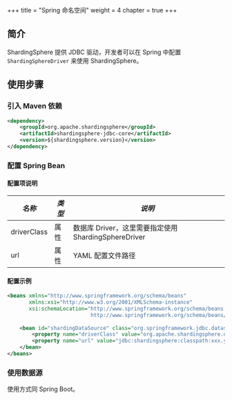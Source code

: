 +++
title = "Spring 命名空间"
weight = 4
chapter = true
+++

## 简介

ShardingSphere 提供 JDBC 驱动，开发者可以在 Spring 中配置 `ShardingSphereDriver` 来使用 ShardingSphere。

## 使用步骤

### 引入 Maven 依赖

```xml
<dependency>
    <groupId>org.apache.shardingsphere</groupId>
    <artifactId>shardingsphere-jdbc-core</artifactId>
    <version>${shardingsphere.version}</version>
</dependency>
```

### 配置 Spring Bean

#### 配置项说明

| *名称*             | *类型*    | *说明*                                              |
|-------------------|----------|-----------------------------------------------------|
| driverClass       | 属性      | 数据库 Driver，这里需要指定使用 ShardingSphereDriver    |
| url               | 属性      | YAML 配置文件路径                                     |

#### 配置示例

```xml
<beans xmlns="http://www.springframework.org/schema/beans"
       xmlns:xsi="http://www.w3.org/2001/XMLSchema-instance"
       xsi:schemaLocation="http://www.springframework.org/schema/beans 
                           http://www.springframework.org/schema/beans/spring-beans.xsd">
    
    <bean id="shardingDataSource" class="org.springframework.jdbc.datasource.SimpleDriverDataSource">
        <property name="driverClass" value="org.apache.shardingsphere.driver.ShardingSphereDriver" />
        <property name="url" value="jdbc:shardingsphere:classpath:xxx.yaml" />
    </bean>
</beans>
```

### 使用数据源

使用方式同 Spring Boot。

